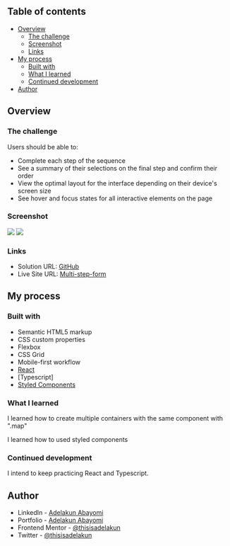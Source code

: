 ## Table of contents

- [Overview](#overview)
  - [The challenge](#the-challenge)
  - [Screenshot](#screenshot)
  - [Links](#links)
- [My process](#my-process)
  - [Built with](#built-with)
  - [What I learned](#what-i-learned)
  - [Continued development](#continued-development)
- [Author](#author)

## Overview

### The challenge

Users should be able to:

- Complete each step of the sequence
- See a summary of their selections on the final step and confirm their order
- View the optimal layout for the interface depending on their device's screen size
- See hover and focus states for all interactive elements on the page

### Screenshot

![](./screenshots/msf_desktop1.png)
![](./screenshots/msf_mobile1.png)


### Links

- Solution URL: [GitHub](https://github.com/thisisadelakun/multi-step-form)
- Live Site URL: [Multi-step-form](https://multi-step-form-thisisadelakun.vercel.app/)

## My process

### Built with

- Semantic HTML5 markup
- CSS custom properties
- Flexbox
- CSS Grid
- Mobile-first workflow
- [React](https://reactjs.org/)
- [Typescript]
- [Styled Components](https://styled-components.com/)


### What I learned

I learned how to create multiple containers with the same component with ".map"

I learned how to used styled components 

### Continued development

I intend to keep practicing React and Typescript.


## Author

- LinkedIn - [Adelakun Abayomi](https://www.linkedin.com/in/abayomi-adelakun-897227178/)
- Portfolio - [Adelakun Abayomi](https://adelakunportfolio.netlify.app/)
- Frontend Mentor - [@thisisadelakun](https://www.frontendmentor.io/profile/thisisadelakun)
- Twitter - [@thisisadelakun](https://www.twitter.com/thisisadelakun)


